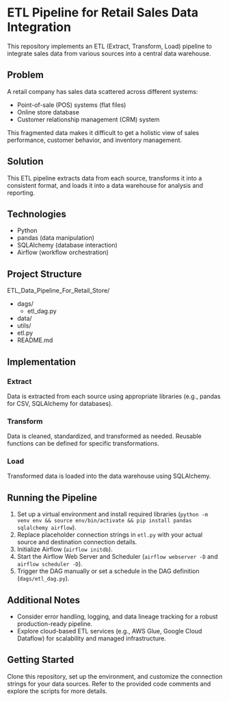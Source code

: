 # ETL Pipeline for Retail Sales Data Integration

This repository implements an ETL (Extract, Transform, Load) pipeline to integrate sales data from various sources into a central data warehouse.

## Problem

A retail company has sales data scattered across different systems:

- Point-of-sale (POS) systems (flat files)
- Online store database
- Customer relationship management (CRM) system

This fragmented data makes it difficult to get a holistic view of sales performance, customer behavior, and inventory management.

## Solution

This ETL pipeline extracts data from each source, transforms it into a consistent format, and loads it into a data warehouse for analysis and reporting.

## Technologies

- Python
- pandas (data manipulation)
- SQLAlchemy (database interaction)
- Airflow (workflow orchestration)

## Project Structure

ETL_Data_Pipeline_For_Retail_Store/

- dags/
  - etl_dag.py <!-- Airflow DAG definition -->
- data/ <!-- Optional: temporary data during transformations -->
- utils/ <!-- Optional: reusable functions (common across ETL scripts) -->
- etl.py <!-- Main ETL script -->
- README.md <!-- Project description and instructions -->

## Implementation

### Extract

Data is extracted from each source using appropriate libraries (e.g., pandas for CSV, SQLAlchemy for databases).

### Transform

Data is cleaned, standardized, and transformed as needed. Reusable functions can be defined for specific transformations.

### Load

Transformed data is loaded into the data warehouse using SQLAlchemy.

## Running the Pipeline

1. Set up a virtual environment and install required libraries (`python -m venv env && source env/bin/activate && pip install pandas sqlalchemy airflow`).
2. Replace placeholder connection strings in `etl.py` with your actual source and destination connection details.
3. Initialize Airflow (`airflow initdb`).
4. Start the Airflow Web Server and Scheduler (`airflow webserver -D` and `airflow scheduler -D`).
5. Trigger the DAG manually or set a schedule in the DAG definition (`dags/etl_dag.py`).

## Additional Notes

- Consider error handling, logging, and data lineage tracking for a robust production-ready pipeline.
- Explore cloud-based ETL services (e.g., AWS Glue, Google Cloud Dataflow) for scalability and managed infrastructure.

## Getting Started

Clone this repository, set up the environment, and customize the connection strings for your data sources. Refer to the provided code comments and explore the scripts for more details.
